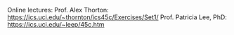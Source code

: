 Online lectures:
Prof. Alex Thorton: https://ics.uci.edu/~thornton/ics45c/Exercises/Set1/
Prof. Patricia Lee, PhD: https://ics.uci.edu/~leep/45c.htm
